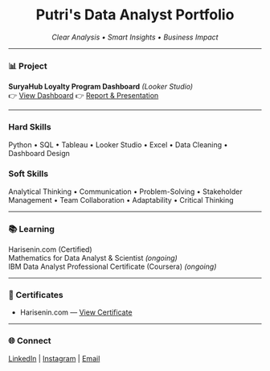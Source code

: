 <h1 align="center">Putri's Data Analyst Portfolio</h1>  

<p align="center">
  <em>Clear Analysis • Smart Insights • Business Impact</em>
</p>  

---

### 📊 Project  
**SuryaHub Loyalty Program Dashboard** *(Looker Studio)*  
👉 [View Dashboard]([https://lookerstudio.google.com/reporting/0cf60ecd-92e8-4f49-80d0-7d7548d0bd2c](https://lookerstudio.google.com/reporting/0cf60ecd-92e8-4f49-80d0-7d7548d0bd2c))  
👉 [Report & Presentation]([https://docs.google.com/presentation/d/1AXCWAAavoUYl7tjdj_OO10d15HJQhk40/edit?usp=sharing](https://docs.google.com/presentation/d/1AXCWAAavoUYl7tjdj_OO10d15HJQhk40/edit?slide=id.p1#slide=id.p1))  

---

### Hard Skills  
Python • SQL • Tableau • Looker Studio • Excel • Data Cleaning • Dashboard Design  
### Soft Skills  
Analytical Thinking • Communication • Problem-Solving • Stakeholder Management • Team Collaboration • Adaptability • Critical Thinking

---

### 📚 Learning  
Harisenin.com (Certified)  
Mathematics for Data Analyst & Scientist *(ongoing)*  
IBM Data Analyst Professional Certificate (Coursera) *(ongoing)*  

---

### 🏅 Certificates  
- Harisenin.com — [View Certificate](https://drive.google.com/file/d/1V0hskDr9m392bIrNuxG2bawCxJPAfFUY/view?usp=sharing)  


---

### 🌐 Connect  
[LinkedIn](https://www.linkedin.com/in/putri-rahayu-991371105) | [Instagram](https://www.instagram.com/putrirahayu21_)  | [Email](putrirahayu210597@gmail.com)  
